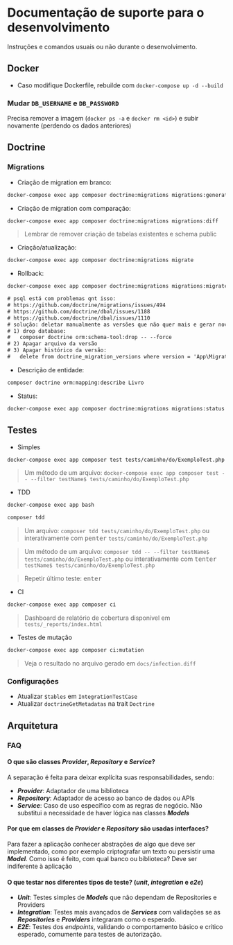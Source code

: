 # Documentação de suporte para o desenvolvimento

Instruções e comandos usuais ou não durante o desenvolvimento.

## Docker

- Caso modifique Dockerfile, rebuilde com ``docker-compose up -d --build``

### Mudar `DB_USERNAME` e `DB_PASSWORD`

Precisa remover a imagem (`docker ps -a` e `docker rm <id>`) e subir novamente (perdendo os dados anteriores)

## Doctrine

### Migrations

- Criação de migration em branco:
```sh
docker-compose exec app composer doctrine:migrations migrations:generate
```

- Criação de migration com comparação:
```sh
docker-compose exec app composer doctrine:migrations migrations:diff
```

> Lembrar de remover criação de tabelas existentes e schema public

- Criação/atualização:
```sh
docker-compose exec app composer doctrine:migrations migrate
```

- Rollback:
```sh
docker-compose exec app composer doctrine:migrations migrations:migrate prev
```
```txt
# psql está com problemas qnt isso:
# https://github.com/doctrine/migrations/issues/494
# https://github.com/doctrine/dbal/issues/1188
# https://github.com/doctrine/dbal/issues/1110
# solução: deletar manualmente as versões que não quer mais e gerar novamente com:
# 1) drop database:
#   composer doctrine orm:schema-tool:drop -- --force
# 2) Apagar arquivo da versão
# 3) Apagar histórico da versão:
#   delete from doctrine_migration_versions where version = 'App\Migrations\Doctrine\Version20210305010330';
```

- Descrição de entidade:
```sh
composer doctrine orm:mapping:describe Livro
```

- Status:
```sh
docker-compose exec app composer doctrine:migrations migrations:status
```

## Testes

- Simples
```sh
docker-compose exec app composer test tests/caminho/do/ExemploTest.php
```
> Um método de um arquivo: ``docker-compose exec app composer test -- --filter testName$ tests/caminho/do/ExemploTest.php``

- TDD
```sh
docker-compose exec app bash
```
```sh
composer tdd
```
> Um arquivo: ``composer tdd tests/caminho/do/ExemploTest.php`` ou interativamente com <kbd>p</kbd><kbd>enter</kbd> ``tests/caminho/do/ExemploTest.php``

> Um método de um arquivo: ``composer tdd -- --filter testName$ tests/caminho/do/ExemploTest.php`` ou interativamente com <kbd>t</kbd><kbd>enter</kbd> ``testName$ tests/caminho/do/ExemploTest.php``

> Repetir último teste: <kbd>enter</kbd>

- CI
```sh
docker-compose exec app composer ci
```
> Dashboard de relatório de cobertura disponível em `tests/_reports/index.html`

- Testes de mutação
```sh
docker-compose exec app composer ci:mutation
```

> Veja o resultado no arquivo gerado em `docs/infection.diff`

### Configurações

- Atualizar `$tables` em `IntegrationTestCase`
- Atualizar `doctrineGetMetadatas` na trait `Doctrine`

## Arquitetura

### FAQ

#### O que são classes *Provider*, *Repository* e *Service*?

A separação é feita para deixar explícita suas responsabilidades, sendo:

- ***Provider***: Adaptador de uma biblioteca
- ***Repository***: Adaptador de acesso ao banco de dados ou APIs
- ***Service***: Caso de uso específico com as regras de negócio. Não substitui a necessidade de haver lógica nas classes ***Models***

#### Por que em classes de *Provider* e *Repository* são usadas interfaces?

Para fazer a aplicação conhecer abstrações de algo que deve ser implementado, como por exemplo criptografar um texto ou persistir uma ***Model***. Como isso é feito, com qual banco ou biblioteca? Deve ser indiferente à aplicação

#### O que testar nos diferentes tipos de teste? (*unit*, *integration* e *e2e*)

- ***Unit***: Testes simples de ***Models*** que não dependam de Repositories e Providers
- ***Integration***: Testes mais avançados de ***Services*** com validações se as ***Repositories*** e ***Providers*** integraram como o esperado.
- ***E2E***: Testes dos *endpoints*, validando o comportamento básico e crítico esperado, comumente para testes de autorização.

